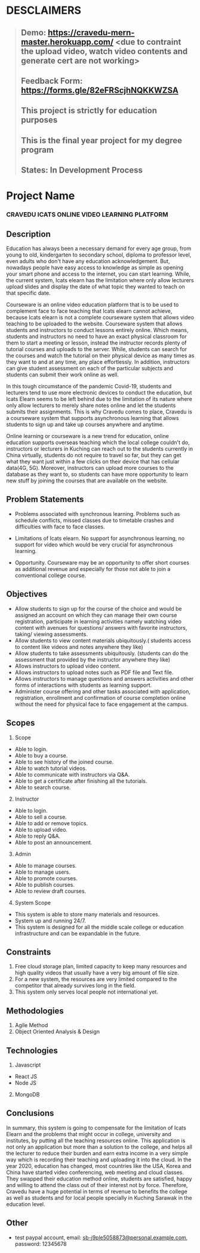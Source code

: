 # DESCLAIMERS

> ## Demo: https://cravedu-mern-master.herokuapp.com/ <due to contraint the upload video, watch video contents and generate cert are not working>
> ## Feedback Form: https://forms.gle/82eFRScjhNQKKWZSA 
> ## This project is strictly for education purposes
> ## This is the final year project for my degree program
> ## States: In Development Process

# Project Name

### CRAVEDU ICATS ONLINE VIDEO LEARNING PLATFORM

## Description

Education has always been a necessary demand for every age group, from young to old, kindergarten to secondary school, diploma to professor level, even adults who don't have any education acknowledgement. But, nowadays people have easy access to knowledge as simple as opening your smart phone and access to the internet, you can start learning. While, the current system, Icats elearn has the limitation where only allow lecturers upload slides and display the date of what topic they wanted to teach on that specific date.

Courseware is an online video education platform that is to be used to complement face to face teaching that Icats elearn cannot achieve, because Icats elearn is not a complete courseware system that allows video teaching to be uploaded to the website. Courseware system that allows students and instructors to conduct lessons entirely online. Which means, students and instructors no need to have an exact physical classroom for them to start a meeting or lesson, instead the instructor records plenty of tutorial courses and uploads to the server. While, students can search for the courses and watch the tutorial on their physical device as many times as they want to and at any time, any place effortlessly. In addition, instructors can give student assessment on each of the particular subjects and students can submit their work online as well.

In this tough circumstance of the pandemic Covid-19, students and lecturers tend to use more electronic devices to conduct the education, but Icats Elearn seems to be left behind due to the limitation of its nature where only allow lecturers to merely share notes online and let the students submits their assignments. This is why Cravedu comes to place, Cravedu is a courseware system that supports asynchronous learning that allows students to sign up and take up courses anywhere and anytime.

Online learning or courseware is a new trend for education, online education supports overseas teaching which the local college couldn't do, instructors or lecturers in Kuching can reach out to the students currently in China virtually, students do not require to travel so far, but they can get what they want just within a few clicks on their device that has cellular data(4G, 5G). Moreover, instructors can upload more courses to the database as they want to, so students can have more opportunity to learn new stuff by joining the courses that are available on the website.

## Problem Statements

- Problems associated with synchronous learning. Problems such as schedule conflicts, missed classes due to timetable crashes and difficulties with face to face classes.

- Limitations of Icats elearn. No support for asynchronous learning, no support for video which would be very crucial for asynchronous learning.

- Opportunity. Courseware may be an opportunity to offer short courses as additional revenue and especially for those not able to join a conventional college course.

## Objectives

- Allow students to sign up for the course of the choice and would be assigned an account on which they can manage their own course registration, participate in learning activities namely watching video content with avenues for questions/ answers with favorite instructors, taking/ viewing assessments.
- Allow students to view content materials ubiquitously.( students access to content like videos and notes anywhere they like)
- Allow students to take assessments ubiquitously. (students can do the assessment that provided by the instructor anywhere they like)
- Allows instructors to upload video content.
- Allows instructors to upload notes such as PDF file and Text file.
- Allows instructors to manage questions and answers activities and other forms of interactions with students as learning support.
- Administer course offering and other tasks associated with application, registration, enrollment and confirmation of course completion online without the need for physical face to face engagement at the campus.

## Scopes

1. Scope

- Able to login.
- Able to buy a course.
- Able to see history of the joined course.
- Able to watch tutorial videos.
- Able to communicate with instructors via Q&A.
- Able to get a certificate after finishing all the tutorials.
- Able to search course.

2. Instructor

- Able to login.
- Able to sell a course.
- Able to add or remove topics.
- Able to upload video.
- Able to reply Q&A.
- Able to post an announcement.

3. Admin

- Able to manage courses.
- Able to manage users.
- Able to promote courses.
- Able to publish courses.
- Able to review draft courses.

4. System Scope

- This system is able to store many materials and resources.
- System up and running 24/7.
- This system is designed for all the middle scale college or education infrastructure and can be expandable in the future.

## Constraints

1. Free cloud storage plan, limited capacity to keep many resources and high quality videos that usually have a very big amount of file size.
2. For a new system, the resources are very limited compared to the competitor that already survives long in the field.
3. This system only serves local people not international yet.

## Methodologies

1. Agile Method
2. Object Oriented Analysis & Design

## Technologies

1. Javascript

- React JS
- Node JS

2. MongoDB

## Conclusions

In summary, this system is going to compensate for the limitation of Icats Elearn and the problems that might occur in college, university and institutes, by putting all the teaching resources online. This application is not only an application but more than a solution to the college, and helps all the lecturer to reduce their burden and earn extra income in a very simple way which is recording their teaching and uploading it into the cloud. In the year 2020, education has changed, most countries like the USA, Korea and China have started video conferencing, web meeting and cloud classes. They swapped their education method online, students are satisfied, happy and willing to attend the class out of their interest not by force. Therefore, Cravedu have a huge potential in terms of revenue to benefits the college as well as students and for local people specially in Kuching Sarawak in the education level.

## Other 
- test paypal account, email: sb-j9ple5058873@personal.example.com, password: 12345678

